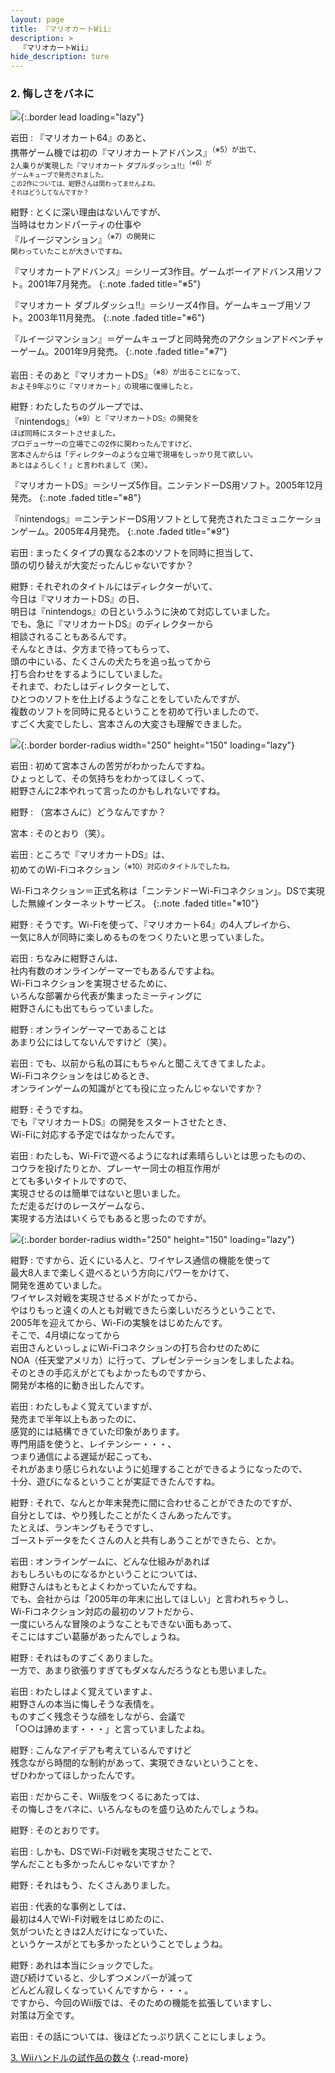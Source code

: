 ```yaml
---
layout: page
title: 『マリオカートWii』
description: >
  『マリオカートWii』
hide_description: ture
---
```


### 2. 悔しさをバネに

![](/interviews/jp/wii/rmcj/vol1/img/mainvisual.jpg){:.border lead loading="lazy"}

岩田
: 『マリオカート64』のあと、<br>携帯ゲーム機では初の『マリオカートアドバンス』<SUP>（※5）が出て、<br>2人乗りが実現した『マリオカート ダブルダッシュ!!』<SUP>（※6）が<br>ゲームキューブで発売されました。<br>この2作については、紺野さんは関わってませんよね。<br>それはどうしてなんですか？

紺野
: とくに深い理由はないんですが、<br>当時はセカンドパーティの仕事や<br>『ルイージマンション』<SUP>（※7）の開発に<br>関わっていたことが大きいですね。

『マリオカートアドバンス』＝シリーズ3作目。ゲームボーイアドバンス用ソフト。2001年7月発売。
{:.note .faded title="※5"}

『マリオカート ダブルダッシュ!!』＝シリーズ4作目。ゲームキューブ用ソフト。2003年11月発売。
{:.note .faded title="※6"}

『ルイージマンション』＝ゲームキューブと同時発売のアクションアドベンチャーゲーム。2001年9月発売。
{:.note .faded title="※7"}

岩田
: そのあと『マリオカートDS』<SUP>（※8）が出ることになって、<br>およそ9年ぶりに『マリオカート』の現場に復帰したと。

紺野
: わたしたちのグループでは、<br>『nintendogs』<SUP>（※9）と『マリオカートDS』の開発を<br>ほぼ同時にスタートさせました。<br>プロデューサーの立場でこの2作に関わったんですけど、<br>宮本さんからは「ディレクターのような立場で現場をしっかり見て欲しい。<br>あとはよろしく！」と言われまして（笑）。

『マリオカートDS』＝シリーズ5作目。ニンテンドーDS用ソフト。2005年12月発売。
{:.note .faded title="※8"}

『nintendogs』＝ニンテンドーDS用ソフトとして発売されたコミュニケーションゲーム。2005年4月発売。
{:.note .faded title="※9"}

岩田
: まったくタイプの異なる2本のソフトを同時に担当して、<br>頭の切り替えが大変だったんじゃないですか？

紺野
: それぞれのタイトルにはディレクターがいて、<br>今日は『マリオカートDS』の日、<br>明日は『nintendogs』の日というふうに決めて対応していました。<br>でも、急に『マリオカートDS』のディレクターから<br>相談されることもあるんです。<br>そんなときは、夕方まで待ってもらって、<br>頭の中にいる、たくさんの犬たちを追っ払ってから<br>打ち合わせをするようにしていました。<br>それまで、わたしはディレクターとして、<br>ひとつのソフトを仕上げるようなことをしていたんですが、<br>複数のソフトを同時に見るということを初めて行いましたので、<br>すごく大変でしたし、宮本さんの大変さも理解できました。

![](/interviews/jp/wii/rmcj/vol1/img/photo5.jpg){:.border border-radius width="250" height="150" loading="lazy"}

岩田
: 初めて宮本さんの苦労がわかったんですね。<br>ひょっとして、その気持ちをわかってほしくって、<br>紺野さんに2本やれって言ったのかもしれないですね。

紺野
: （宮本さんに）どうなんですか？

宮本
: そのとおり（笑）。

岩田
: ところで『マリオカートDS』は、<br>初めてのWi-Fiコネクション<SUP>（※10）対応のタイトルでしたね。

Wi-Fiコネクション＝正式名称は「ニンテンドーWi-Fiコネクション」。DSで実現した無線インターネットサービス。
{:.note .faded title="※10"}

紺野
: そうです。Wi-Fiを使って、『マリオカート64』の4人プレイから、<br>一気に8人が同時に楽しめるものをつくりたいと思っていました。

岩田
: ちなみに紺野さんは、<br>社内有数のオンラインゲーマーでもあるんですよね。<br>Wi-Fiコネクションを実現させるために、<br>いろんな部署から代表が集まったミーティングに<br>紺野さんにも出てもらっていました。

紺野
: オンラインゲーマーであることは<br>あまり公にはしてないんですけど（笑）。

岩田
: でも、以前から私の耳にもちゃんと聞こえてきてましたよ。<br>Wi-Fiコネクションをはじめるとき、<br>オンラインゲームの知識がとても役に立ったんじゃないですか？

紺野
: そうですね。<br>でも『マリオカートDS』の開発をスタートさせたとき、<br>Wi-Fiに対応する予定ではなかったんです。

岩田
: わたしも、Wi-Fiで遊べるようになれば素晴らしいとは思ったものの、<br>コウラを投げたりとか、プレーヤー同士の相互作用が<br>とても多いタイトルですので、<br>実現させるのは簡単ではないと思いました。<br>ただ走るだけのレースゲームなら、<br>実現する方法はいくらでもあると思ったのですが。

![](/interviews/jp/wii/rmcj/vol1/img/photo6.jpg){:.border border-radius width="250" height="150" loading="lazy"}

紺野
: ですから、近くにいる人と、ワイヤレス通信の機能を使って<br>最大8人まで楽しく遊べるという方向にパワーをかけて、<br>開発を進めていました。<br>ワイヤレス対戦を実現させるメドがたってから、<br>やはりもっと遠くの人とも対戦できたら楽しいだろうということで、<br>2005年を迎えてから、Wi-Fiの実験をはじめたんです。<br>そこで、4月頃になってから<br>岩田さんといっしょにWi-Fiコネクションの打ち合わせのために<br>NOA（任天堂アメリカ）に行って、プレゼンテーションをしましたよね。<br>そのときの手応えがとてもよかったものですから、<br>開発が本格的に動き出したんです。

岩田
: わたしもよく覚えていますが、<br>発売まで半年以上もあったのに、<br>感覚的には結構できていた印象があります。<br>専門用語を使うと、レイテンシー・・・、<br>つまり通信による遅延が起こっても、<br>それがあまり感じられないように処理することができるようになったので、<br>十分、遊びになるということが実証できたんですね。

紺野
: それで、なんとか年末発売に間に合わせることができたのですが、<br>自分としては、やり残したことがたくさんあったんです。<br>たとえば、ランキングもそうですし、<br>ゴーストデータをたくさんの人と共有しあうことができたら、とか。

岩田
: オンラインゲームに、どんな仕組みがあれば<br>おもしろいものになるかということについては、<br>紺野さんはもともとよくわかっていたんですね。<br>でも、会社からは「2005年の年末に出してほしい」と言われちゃうし、<br>Wi-Fiコネクション対応の最初のソフトだから、<br>一度にいろんな冒険のようなこともできない面もあって、<br>そこにはすごい葛藤があったんでしょうね。

紺野
: それはものすごくありました。<br>一方で、あまり欲張りすぎてもダメなんだろうなとも思いました。

岩田
: わたしはよく覚えていますよ、<br>紺野さんの本当に悔しそうな表情を。<br>ものすごく残念そうな顔をしながら、会議で<br>「○○は諦めます・・・」と言っていましたよね。

紺野
: こんなアイデアも考えているんですけど<br>残念ながら時間的な制約があって、実現できないということを、<br>ぜひわかってほしかったんです。

岩田
: だからこそ、Wii版をつくるにあたっては、<br>その悔しさをバネに、いろんなものを盛り込めたんでしょうね。

紺野
: そのとおりです。

岩田
: しかも、DSでWi-Fi対戦を実現させたことで、<br>学んだことも多かったんじゃないですか？

紺野
: それはもう、たくさんありました。

岩田
: 代表的な事例としては、<br>最初は4人でWi-Fi対戦をはじめたのに、<br>気がついたときは2人だけになっていた、<br>というケースがとても多かったということでしょうね。

紺野
: あれは本当にショックでした。<br>遊び続けていると、少しずつメンバーが減って<br>どんどん寂しくなっていくんですから・・・。<br>ですから、今回のWii版では、そのための機能を拡張していますし、<br>対策は万全です。

岩田
: その話については、後ほどたっぷり訊くことにしましょう。

[3. Wiiハンドルの試作品の数々](3.md)
{:.read-more}

